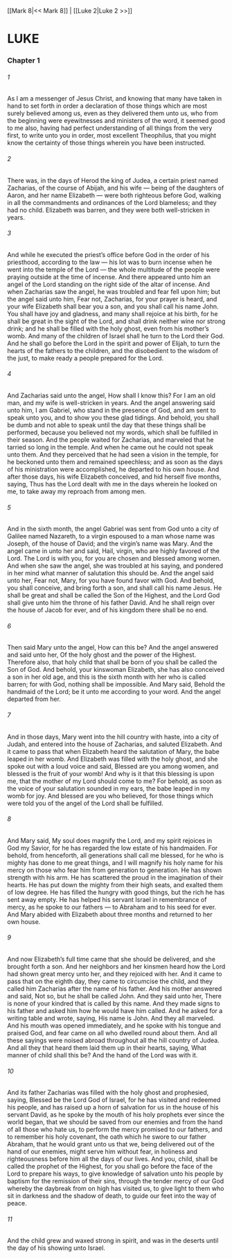 [[Mark 8|<< Mark 8]]  |  [[Luke 2|Luke 2 >>]]

# LUKE
### Chapter 1
###### 1

As I am a messenger of Jesus Christ, and knowing that many have taken in hand to set forth in order a declaration of those things which are most surely believed among us, even as they delivered them unto us, who from the beginning were eyewitnesses and ministers of the word, it seemed good to me also, having had perfect understanding of all things from the very first, to write unto you in order, most excellent Theophilus, that you might know the certainty of those things wherein you have been instructed.

###### 2
There was, in the days of Herod the king of Judea, a certain priest named Zacharias, of the course of Abijah, and his wife — being of the daughters of Aaron, and her name Elizabeth — were both righteous before God, walking in all the commandments and ordinances of the Lord blameless; and they had no child. Elizabeth was barren, and they were both well-stricken in years.

###### 3
And while he executed the priest’s office before God in the order of his priesthood, according to the law — his lot was to burn incense when he went into the temple of the Lord — the whole multitude of the people were praying outside at the time of incense. And there appeared unto him an angel of the Lord standing on the right side of the altar of incense. And when Zacharias saw the angel, he was troubled and fear fell upon him; but the angel said unto him, Fear not, Zacharias, for your prayer is heard, and your wife Elizabeth shall bear you a son, and you shall call his name John. You shall have joy and gladness, and many shall rejoice at his birth, for he shall be great in the sight of the Lord, and shall drink neither wine nor strong drink; and he shall be filled with the holy ghost, even from his mother’s womb. And many of the children of Israel shall he turn to the Lord their God. And he shall go before the Lord in the spirit and power of Elijah, to turn the hearts of the fathers to the children, and the disobedient to the wisdom of the just, to make ready a people prepared for the Lord.

###### 4
And Zacharias said unto the angel, How shall I know this? For I am an old man, and my wife is well-stricken in years. And the angel answering said unto him, I am Gabriel, who stand in the presence of God, and am sent to speak unto you, and to show you these glad tidings. And behold, you shall be dumb and not able to speak until the day that these things shall be performed, because you believed not my words, which shall be fulfilled in their season. And the people waited for Zacharias, and marveled that he tarried so long in the temple. And when he came out he could not speak unto them. And they perceived that he had seen a vision in the temple, for he beckoned unto them and remained speechless; and as soon as the days of his ministration were accomplished, he departed to his own house. And after those days, his wife Elizabeth conceived, and hid herself five months, saying, Thus has the Lord dealt with me in the days wherein he looked on me, to take away my reproach from among men.

###### 5
And in the sixth month, the angel Gabriel was sent from God unto a city of Galilee named Nazareth, to a virgin espoused to a man whose name was Joseph, of the house of David; and the virgin’s name was Mary. And the angel came in unto her and said, Hail, virgin, who are highly favored of the Lord. The Lord is with you, for you are chosen and blessed among women. And when she saw the angel, she was troubled at his saying, and pondered in her mind what manner of salutation this should be. And the angel said unto her, Fear not, Mary, for you have found favor with God. And behold, you shall conceive, and bring forth a son, and shall call his name Jesus. He shall be great and shall be called the Son of the Highest, and the Lord God shall give unto him the throne of his father David. And he shall reign over the house of Jacob for ever, and of his kingdom there shall be no end.

###### 6
Then said Mary unto the angel, How can this be? And the angel answered and said unto her, Of the holy ghost and the power of the Highest. Therefore also, that holy child that shall be born of you shall be called the Son of God. And behold, your kinswoman Elizabeth, she has also conceived a son in her old age, and this is the sixth month with her who is called barren; for with God, nothing shall be impossible. And Mary said, Behold the handmaid of the Lord; be it unto me according to your word. And the angel departed from her.

###### 7
And in those days, Mary went into the hill country with haste, into a city of Judah, and entered into the house of Zacharias, and saluted Elizabeth. And it came to pass that when Elizabeth heard the salutation of Mary, the babe leaped in her womb. And Elizabeth was filled with the holy ghost, and she spoke out with a loud voice and said, Blessed are you among women, and blessed is the fruit of your womb! And why is it that this blessing is upon me, that the mother of my Lord should come to me? For behold, as soon as the voice of your salutation sounded in my ears, the babe leaped in my womb for joy. And blessed are you who believed, for those things which were told you of the angel of the Lord shall be fulfilled.

###### 8
And Mary said, My soul does magnify the Lord, and my spirit rejoices in God my Savior, for he has regarded the low estate of his handmaiden. For behold, from henceforth, all generations shall call me blessed, for he who is mighty has done to me great things, and I will magnify his holy name for his mercy on those who fear him from generation to generation. He has shown strength with his arm. He has scattered the proud in the imagination of their hearts. He has put down the mighty from their high seats, and exalted them of low degree. He has filled the hungry with good things, but the rich he has sent away empty. He has helped his servant Israel in remembrance of mercy, as he spoke to our fathers — to Abraham and to his seed for ever. And Mary abided with Elizabeth about three months and returned to her own house.

###### 9
And now Elizabeth’s full time came that she should be delivered, and she brought forth a son. And her neighbors and her kinsmen heard how the Lord had shown great mercy unto her, and they rejoiced with her. And it came to pass that on the eighth day, they came to circumcise the child, and they called him Zacharias after the name of his father. And his mother answered and said, Not so, but he shall be called John. And they said unto her, There is none of your kindred that is called by this name. And they made signs to his father and asked him how he would have him called. And he asked for a writing table and wrote, saying, His name is John. And they all marveled. And his mouth was opened immediately, and he spoke with his tongue and praised God, and fear came on all who dwelled round about them. And all these sayings were noised abroad throughout all the hill country of Judea. And all they that heard them laid them up in their hearts, saying, What manner of child shall this be? And the hand of the Lord was with it.

###### 10
And its father Zacharias was filled with the holy ghost and prophesied, saying, Blessed be the Lord God of Israel, for he has visited and redeemed his people, and has raised up a horn of salvation for us in the house of his servant David, as he spoke by the mouth of his holy prophets ever since the world began, that we should be saved from our enemies and from the hand of all those who hate us, to perform the mercy promised to our fathers, and to remember his holy covenant, the oath which he swore to our father Abraham, that he would grant unto us that we, being delivered out of the hand of our enemies, might serve him without fear, in holiness and righteousness before him all the days of our lives. And you, child, shall be called the prophet of the Highest, for you shall go before the face of the Lord to prepare his ways, to give knowledge of salvation unto his people by baptism for the remission of their sins, through the tender mercy of our God whereby the daybreak from on high has visited us, to give light to them who sit in darkness and the shadow of death, to guide our feet into the way of peace.

###### 11
And the child grew and waxed strong in spirit, and was in the deserts until the day of his showing unto Israel.